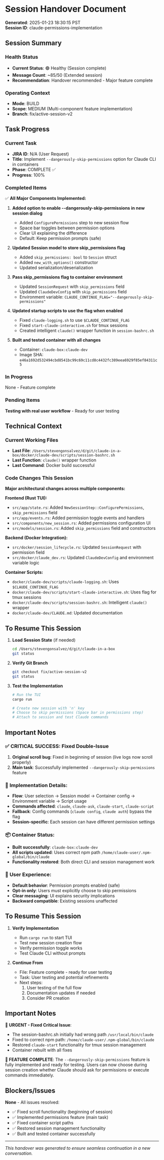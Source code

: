 # Session Handover Document

**Generated**: 2025-01-23 18:30:15 PST  
**Session ID**: claude-permissions-implementation

## Session Summary

### Health Status
- **Current Status**: 🟢 Healthy (Session complete)
- **Message Count**: ~85/50 (Extended session)
- **Recommendation**: Handover recommended - Major feature complete

### Operating Context
- **Mode**: BUILD
- **Scope**: MEDIUM (Multi-component feature implementation)
- **Branch**: fix/active-session-v2

## Task Progress

### Current Task
- **JIRA ID**: N/A (User Request)
- **Title**: Implement `--dangerously-skip-permissions` option for Claude CLI in containers
- **Phase**: COMPLETE ✅
- **Progress**: 100%

### Completed Items
✅ **All Major Components Implemented:**

1. **Added option to enable --dangerously-skip-permissions in new session dialog**
   - Added `ConfigurePermissions` step to new session flow
   - Space bar toggles between permission options
   - Clear UI explaining the difference
   - Default: Keep permission prompts (safe)

2. **Updated Session model to store skip_permissions flag**
   - Added `skip_permissions: bool` to `Session` struct
   - Added `new_with_options()` constructor
   - Updated serialization/deserialization

3. **Pass skip_permissions flag to container environment**
   - Updated `SessionRequest` with `skip_permissions` field
   - Updated `ClaudeDevConfig` with `skip_permissions` field
   - Environment variable: `CLAUDE_CONTINUE_FLAG="--dangerously-skip-permissions"`

4. **Updated startup scripts to use the flag when enabled**
   - Fixed `claude-logging.sh` to use `$CLAUDE_CONTINUE_FLAG`
   - Fixed `start-claude-interactive.sh` for tmux sessions
   - Created intelligent `claude()` wrapper function in `session-bashrc.sh`

5. **Built and tested container with all changes**
   - Container: `claude-box:claude-dev` 
   - Image SHA: `e46a1692d532494cbd8541bc99c69c11cd8c4432fc389eea6929f85ef84311c5`

### In Progress
None - Feature complete

### Pending Items
**Testing with real user workflow** - Ready for user testing

## Technical Context

### Current Working Files
- **Last File**: `/Users/stevengonsalvez/d/git/claude-in-a-box/docker/claude-dev/scripts/session-bashrc.sh`
- **Last Function**: `claude()` wrapper function
- **Last Command**: Docker build successful

### Code Changes This Session
**Major architectural changes across multiple components:**

**Frontend (Rust TUI):**
- `src/app/state.rs`: Added `NewSessionStep::ConfigurePermissions`, `skip_permissions` field
- `src/app/events.rs`: Added permission toggle events and handlers  
- `src/components/new_session.rs`: Added permissions configuration UI
- `src/models/session.rs`: Added `skip_permissions` field and constructors

**Backend (Docker Integration):**
- `src/docker/session_lifecycle.rs`: Updated `SessionRequest` with permission field
- `src/docker/claude_dev.rs`: Updated `ClaudeDevConfig` and environment variable logic

**Container Scripts:**
- `docker/claude-dev/scripts/claude-logging.sh`: Uses `$CLAUDE_CONTINUE_FLAG`
- `docker/claude-dev/scripts/start-claude-interactive.sh`: Uses flag for tmux sessions
- `docker/claude-dev/scripts/session-bashrc.sh`: Intelligent `claude()` wrapper
- `docker/claude-dev/CLAUDE.md`: Updated documentation

## To Resume This Session

1. **Load Session State** (if needed)
   ```bash
   cd /Users/stevengonsalvez/d/git/claude-in-a-box
   git status
   ```

2. **Verify Git Branch**
   ```bash
   git checkout fix/active-session-v2
   git status
   ```

3. **Test the Implementation**
   ```bash
   # Run the TUI
   cargo run
   
   # Create new session with 'n' key
   # Choose to skip permissions (Space bar in permissions step)
   # Attach to session and test Claude commands
   ```

## Important Notes

### ✅ **CRITICAL SUCCESS**: Fixed Double-Issue
1. **Original scroll bug**: Fixed in beginning of session (live logs now scroll properly)
2. **Main task**: Successfully implemented `--dangerously-skip-permissions` feature

### 🔧 **Implementation Details**:
- **Flow**: User selection → Session model → Container config → Environment variable → Script usage
- **Commands affected**: `claude`, `claude-ask`, `claude-start`, `claude-script`
- **Fallback**: Config commands (`claude config`, `claude auth`) bypass the flag
- **Session-specific**: Each session can have different permission settings

### 📦 **Container Status**:
- **Built successfully**: `claude-box:claude-dev`
- **All scripts updated**: Uses correct npm path `/home/claude-user/.npm-global/bin/claude`
- **Functionality restored**: Both direct CLI and session management work

### 🎯 **User Experience**:
- **Default behavior**: Permission prompts enabled (safe)
- **Opt-in only**: Users must explicitly choose to skip permissions
- **Clear messaging**: UI explains security implications
- **Backward compatible**: Existing sessions unaffected

## To Resume This Session

1. **Verify Implementation**
   - Run `cargo run` to start TUI
   - Test new session creation flow
   - Verify permission toggle works
   - Test Claude CLI without prompts

2. **Continue From**
   - File: Feature complete - ready for user testing
   - Task: User testing and potential refinements
   - Next steps: 
     1. User testing of the full flow
     2. Documentation updates if needed
     3. Consider PR creation

## Important Notes

**🚨 URGENT - Fixed Critical Issue**: 
- The session-bashrc.sh initially had wrong path `/usr/local/bin/claude`
- Fixed to correct npm path: `/home/claude-user/.npm-global/bin/claude`
- Restored `claude-start` functionality for tmux session management
- Container rebuilt with all fixes

**🎉 FEATURE COMPLETE**:
The `--dangerously-skip-permissions` feature is fully implemented and ready for testing. Users can now choose during session creation whether Claude should ask for permissions or execute commands immediately.

## Blockers/Issues

**None** - All issues resolved:
- ✅ Fixed scroll functionality (beginning of session)  
- ✅ Implemented permissions feature (main task)
- ✅ Fixed container script paths
- ✅ Restored session management functionality
- ✅ Built and tested container successfully

---
*This handover was generated to ensure seamless continuation in a new conversation.*